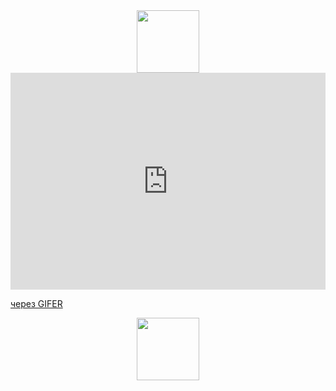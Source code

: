 <div id="header" align="center">
  <img src="https://i.gifer.com/6DMO.gif" width="100"/>
</div>

<div style="padding-top:68.800%;position:relative;"><iframe src="https://gifer.com/embed/6DMO" width="100%" height="100%" style='position:absolute;top:0;left:0;' frameBorder="0" allowFullScreen></iframe></div><p><a href="https://gifer.com">через GIFER</a></p>

<div id="header" align="center">
  <img src="https://media.giphy.com/media/M9gbBd9nbDrOTu1Mqx/giphy.gif" width="100"/>
</div>
